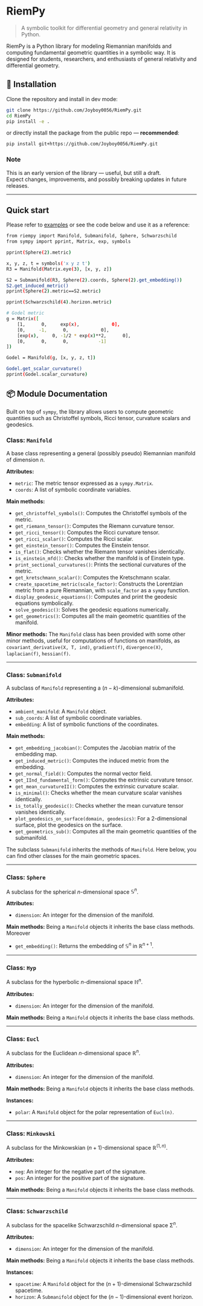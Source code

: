 # RiemPy

> A symbolic toolkit for differential geometry and general relativity in Python.

RiemPy is a Python library for modeling Riemannian manifolds and computing fundamental geometric quantities in a symbolic way. It is designed for students, researchers, and enthusiasts of general relativity and differential geometry.
## 🚀 Installation

Clone the repository and install in dev mode:

```bash
git clone https://github.com/Joyboy0056/RiemPy.git
cd RiemPy
pip install -e .
```
or directly install the package from the public repo — **recommended**:
```bash
pip install git+https://github.com/Joyboy0056/RiemPy.git
```

### Note
This is an early version of the library — useful, but still a draft.  
Expect changes, improvements, and possibly breaking updates in future releases.

---

## Quick start

Please refer to [examples](https://github.com/Joyboy0056/RiemPy/tree/main/examples) or see the code below and use it as a reference:

```bash
from riempy import Manifold, Submanifold, Sphere, Schwarzschild
from sympy import pprint, Matrix, exp, symbols

pprint(Sphere(2).metric)

x, y, z, t = symbols('x y z t')
R3 = Manifold(Matrix.eye(3), [x, y, z])

S2 = Submanifold(R3, Sphere(2).coords, Sphere(2).get_embedding())
S2.get_induced_metric()
pprint(Sphere(2).metric==S2.metric)

pprint(Schwarzschild(4).horizon.metric)

# Godel metric
g = Matrix([
    [1,      0,     exp(x),            0],
    [0,     -1,      0,            0],
    [exp(x),     0, -1/2 * exp(x)**2,      0],
    [0,      0,      0,           -1]
])

Godel = Manifold(g, [x, y, z, t])

Godel.get_scalar_curvature()
pprint(Godel.scalar_curvature)
```

## 📦 Module Documentation

Built on top of `sympy`, the library allows users to compute geometric quantities such as Christoffel symbols, Ricci tensor, curvature scalars and geodesics.

### Class: `Manifold`

A base class representing a general (possibly pseudo) Riemannian manifold of dimension $n$.

**Attributes:**
- `metric`: The metric tensor expressed as a `sympy.Matrix`.
- `coords`: A list of symbolic coordinate variables.

**Main methods:**
- `get_christoffel_symbols()`: Computes the Christoffel symbols of the metric.
- `get_riemann_tensor()`: Computes the Riemann curvature tensor.
- `get_ricci_tensor()`: Computes the Ricci curvature tensor.
- `get_ricci_scalar()`: Computes the Ricci scalar.
- `get_einstein_tensor()`: Computes the Einstein tensor.
- `is_flat()`: Checks whether the Riemann tensor vanishes identically.
- `is_einstein_mfd()`: Checks whether the manifold is of Einstein type.
- `print_sectional_curvatures()`: Prints the sectional curvatures of the metric.
- `get_kretschmann_scalar()`: Computes the Kretschmann scalar.
- `create_spacetime_metric(scale_factor)`: Constructs the Lorentzian metric from a pure Riemannian, with `scale_factor` as a `sympy` function.
- `display_geodesic_equations()`: Computes and print the geodesic equations symbolically.
- `solve_geodesic()`: Solves the geodesic equations numerically.
- `get_geometrics()`: Computes all the main geometric quantities of the manifold.

**Minor methods:**
The `Manifold` class has been provided with some other minor methods, useful for computations of functions on manifolds, as `covariant_derivative(X, T, ind)`, `gradient(f)`, `divergence(X)`, `laplacian(f)`, `hessian(f)`.


---

### Class: `Submanifold`

A subclass of `Manifold` representing a $(n-k)$-dimensional submanifold.

**Attributes:**
- `ambient_manifold`: A `Manifold` object.
- `sub_coords`: A list of symbolic coordinate variables.
- `embedding`: A list of symbolic functions of the coordinates.

**Main methods:**
- `get_embedding_jacobian()`: Computes the Jacobian matrix of the embedding map.
- `get_induced_metric()`: Computes the induced metric from the embedding.
- `get_normal_field()`: Computes the normal vector field.
- `get_IInd_fundamental_form()`: Computes the extrinsic curvature tensor.
- `get_mean_curvatureII()`: Computes the extrinsic curvature scalar.
- `is_minimal()`: Checks whether the mean curvature scalar vanishes identically.
- `is_totally_geodesic()`: Checks whether the mean curvature tensor vanishes identically.
- `plot_geodesics_on_surface(domain, geodesics)`: For a 2-dimensional surface, plot the geodesics on the surface.
- `get_geometrics_sub()`: Computes all the main geometric quantities of the submanifold.

The subclass `Submanifold` inherits the methods of `Manifold`. 
Here below, you can find other classes for the main geometric spaces.

---

### Class: `Sphere`

A subclass for the spherical $n$-dimensional space $\mathbb{S}^n$.

**Attributes:**
- `dimension`: An integer for the dimension of the manifold.

**Main methods:**
Being a `Manifold` objects it inherits the base class methods. Moreover
- `get_embedding()`: Returns the embedding of $\mathbb{S}^n$ in $\mathbb{R}^{n+1}$.

---

### Class: `Hyp`

A subclass for the hyperbolic $n$-dimensional space $\mathbb{H}^n$.

**Attributes:**
- `dimension`: An integer for the dimension of the manifold.

**Main methods:**
Being a `Manifold` objects it inherits the base class methods.


---

### Class: `Eucl`

A subclass for the Euclidean $n$-dimensional space $\mathbb{R}^n$.

**Attributes:**
- `dimension`: An integer for the dimension of the manifold.

**Main methods:**
Being a `Manifold` objects it inherits the base class methods.

**Instances:**
- `polar`: A `Manifold` object for the polar representation of `Eucl(n)`.

---

### Class: `Minkowski`

A subclass for the Minkowskian $(n+1)$-dimensional space $\mathbb{R}^{(1,n)}$.

**Attributes:**
- `neg`: An integer for the negative part of the signature.
- `pos`: An integer for the positive part of the signature.

**Main methods:**
Being a `Manifold` objects it inherits the base class methods.

---

### Class: `Schwarzschild`

A subclass for the spacelike Schwarzschild $n$-dimensional space $\mathbb{\Sigma}^n$.

**Attributes:**
- `dimension`: An integer for the dimension of the manifold.

**Main methods:**
Being a `Manifold` objects it inherits the base class methods.

**Instances:**
- `spacetime`: A `Manifold` object for the $(n+1)$-dimensional Schwarzschild spacetime.
- `horizon`: A `Submanifold` object for the $(n-1)$-dimensional event horizon.



